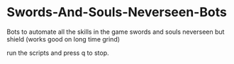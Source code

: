 # Swords-And-Souls-Neverseen-Bots
Bots to automate all the skills in the game swords and souls neverseen but shield (works good on long time grind)

run the scripts and press q to stop.